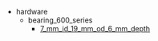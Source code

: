 * hardware
  * bearing_600_series
    * [7_mm_id_19_mm_od_6_mm_depth](hardware/bearing_600_series/7_mm_id_19_mm_od_6_mm_depth)
